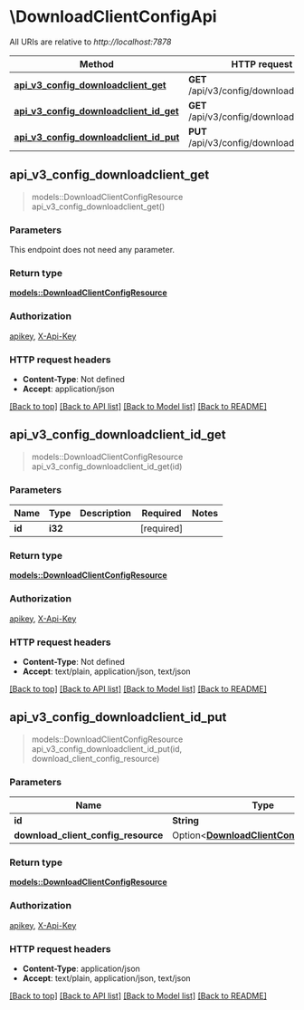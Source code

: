 # \DownloadClientConfigApi

All URIs are relative to *http://localhost:7878*

Method | HTTP request | Description
------------- | ------------- | -------------
[**api_v3_config_downloadclient_get**](DownloadClientConfigApi.md#api_v3_config_downloadclient_get) | **GET** /api/v3/config/downloadclient | 
[**api_v3_config_downloadclient_id_get**](DownloadClientConfigApi.md#api_v3_config_downloadclient_id_get) | **GET** /api/v3/config/downloadclient/{id} | 
[**api_v3_config_downloadclient_id_put**](DownloadClientConfigApi.md#api_v3_config_downloadclient_id_put) | **PUT** /api/v3/config/downloadclient/{id} | 



## api_v3_config_downloadclient_get

> models::DownloadClientConfigResource api_v3_config_downloadclient_get()


### Parameters

This endpoint does not need any parameter.

### Return type

[**models::DownloadClientConfigResource**](DownloadClientConfigResource.md)

### Authorization

[apikey](../README.md#apikey), [X-Api-Key](../README.md#X-Api-Key)

### HTTP request headers

- **Content-Type**: Not defined
- **Accept**: application/json

[[Back to top]](#) [[Back to API list]](../README.md#documentation-for-api-endpoints) [[Back to Model list]](../README.md#documentation-for-models) [[Back to README]](../README.md)


## api_v3_config_downloadclient_id_get

> models::DownloadClientConfigResource api_v3_config_downloadclient_id_get(id)


### Parameters


Name | Type | Description  | Required | Notes
------------- | ------------- | ------------- | ------------- | -------------
**id** | **i32** |  | [required] |

### Return type

[**models::DownloadClientConfigResource**](DownloadClientConfigResource.md)

### Authorization

[apikey](../README.md#apikey), [X-Api-Key](../README.md#X-Api-Key)

### HTTP request headers

- **Content-Type**: Not defined
- **Accept**: text/plain, application/json, text/json

[[Back to top]](#) [[Back to API list]](../README.md#documentation-for-api-endpoints) [[Back to Model list]](../README.md#documentation-for-models) [[Back to README]](../README.md)


## api_v3_config_downloadclient_id_put

> models::DownloadClientConfigResource api_v3_config_downloadclient_id_put(id, download_client_config_resource)


### Parameters


Name | Type | Description  | Required | Notes
------------- | ------------- | ------------- | ------------- | -------------
**id** | **String** |  | [required] |
**download_client_config_resource** | Option<[**DownloadClientConfigResource**](DownloadClientConfigResource.md)> |  |  |

### Return type

[**models::DownloadClientConfigResource**](DownloadClientConfigResource.md)

### Authorization

[apikey](../README.md#apikey), [X-Api-Key](../README.md#X-Api-Key)

### HTTP request headers

- **Content-Type**: application/json
- **Accept**: text/plain, application/json, text/json

[[Back to top]](#) [[Back to API list]](../README.md#documentation-for-api-endpoints) [[Back to Model list]](../README.md#documentation-for-models) [[Back to README]](../README.md)

